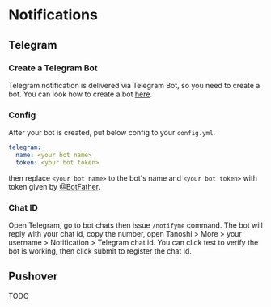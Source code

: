 # Notifications

## Telegram


### Create a Telegram Bot

Telegram notification is delivered via Telegram Bot, so you need to create a bot. You can look how to create a bot [here](https://core.telegram.org/bots#6-botfather).

### Config

After your bot is created, put below config to your `config.yml`.

```yaml
telegram:
  name: <your bot name>
  token: <your bot token>
```

then replace `<your bot name>` to the bot's name and `<your bot token>` with token given by [@BotFather](https://t.me/botfather).

### Chat ID

Open Telegram, go to bot chats then issue `/notifyme` command. The bot will reply with your chat id, copy the number, open Tanoshi > More > your username > Notification > Telegram chat id. You can click test to verify the bot is working, then click submit to register the chat id.


## Pushover

TODO
